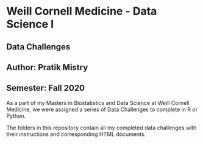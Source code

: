 # Weill Cornell Medicine - Data Science I
## Data Challenges
## Author: Pratik Mistry
## Semester: Fall 2020

As a part of my Masters in Biostatistics and Data Science at Weill Cornell Medicine, we were assigned a series of Data Challenges to complete in R or Python.

The folders in this repository contain all my completed data challenges with their instructions and corresponding HTML documents.

